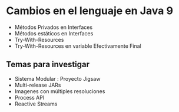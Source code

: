 # Cambios en el lenguaje en Java 9

* Métodos Privados en Interfaces
* Métodos estáticos en Interfaces
* Try-With-Resources
* Try-With-Resources en variable Efectivamente Final


## Temas para investigar
* Sistema Modular : Proyecto Jigsaw
* Multi-release JARs
* Imagenes con múltiples resoluciones
* Process API
* Reactive Streams
